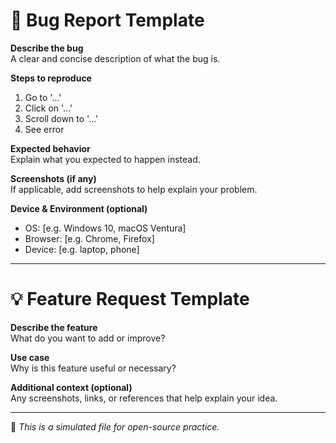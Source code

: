# 🐞 Bug Report Template

**Describe the bug**  
A clear and concise description of what the bug is.

**Steps to reproduce**  
1. Go to '...'
2. Click on '...'
3. Scroll down to '...'
4. See error

**Expected behavior**  
Explain what you expected to happen instead.

**Screenshots (if any)**  
If applicable, add screenshots to help explain your problem.

**Device & Environment (optional)**  
- OS: [e.g. Windows 10, macOS Ventura]
- Browser: [e.g. Chrome, Firefox]
- Device: [e.g. laptop, phone]

---

# 💡 Feature Request Template

**Describe the feature**  
What do you want to add or improve?

**Use case**  
Why is this feature useful or necessary?

**Additional context (optional)**  
Any screenshots, links, or references that help explain your idea.

---

📌 *This is a simulated file for open-source practice.*
